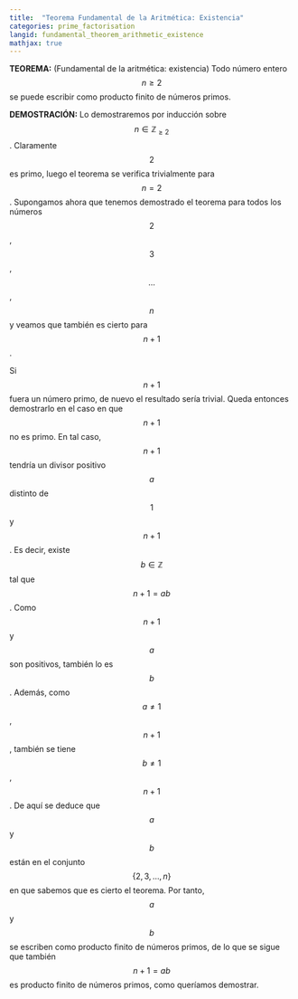 ```yaml
---
title:  "Teorema Fundamental de la Aritmética: Existencia"
categories: prime_factorisation
langid: fundamental_theorem_arithmetic_existence
mathjax: true
---
```


<b>TEOREMA:</b> (Fundamental de la aritmética: existencia) Todo número entero $$n\ge 2$$ se puede escribir como producto finito de números primos.

<b>DEMOSTRACIÓN:</b>  Lo demostraremos por inducción sobre $$n\in\mathbb{Z}_{\ge2}$$. Claramente $$2$$ es primo, luego el teorema se verifica trivialmente para $$n=2$$. Supongamos ahora que tenemos demostrado el teorema para todos los números $$2$$, $$3$$, $$\dots$$, $$n$$ y veamos que también es cierto para $$n+1$$.

Si $$n+1$$ fuera un número primo, de nuevo el resultado sería trivial. Queda entonces demostrarlo en el caso en que $$n+1$$ no es primo. En tal caso, $$n+1$$ tendría un divisor positivo $$a$$ distinto de $$1$$ y $$n+1$$. Es decir, existe $$b\in\mathbb{Z}$$ tal que $$n+1=ab$$. Como $$n+1$$ y $$a$$ son positivos, también lo es $$b$$. Además, como $$a\neq 1$$, $$n+1$$, también se tiene $$b\neq 1$$, $$n+1$$. De aquí se deduce que $$a$$ y $$b$$ están en el conjunto $$\{2,3,\dots,n\}$$ en que sabemos que es cierto el teorema. Por tanto, $$a$$ y $$b$$ se escriben como producto finito de números primos, de lo que se sigue que también $$n+1=ab$$ es producto finito de números primos, como queríamos demostrar.